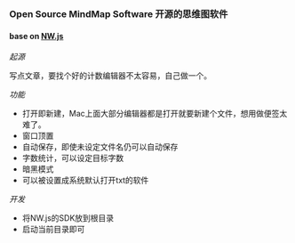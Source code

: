 ### Open Source MindMap Software 开源的思维图软件

#### base on [NW.js](https://nwjs.io/)

*起源*

写点文章，要找个好的计数编辑器不太容易，自己做一个。

*功能*

- 打开即新建，Mac上面大部分编辑器都是打开就要新建个文件，想用做便签太难了。
- 窗口顶置
- 自动保存，即使未设定文件名仍可以自动保存
- 字数统计，可以设定目标字数
- 暗黑模式
- 可以被设置成系统默认打开txt的软件

*开发*

- 将NW.js的SDK放到根目录
- 启动当前目录即可




